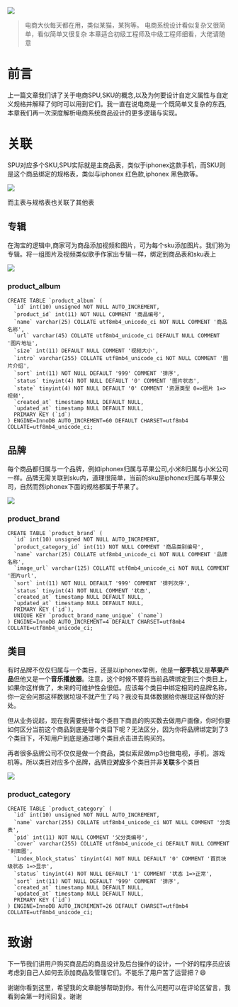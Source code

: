 ![](https://blog.fastrun.cn/wp-content/uploads/2018/07/4153231859-5b41c3e1db55b_articlex.png)


> 电商大伙每天都在用，类似某猫，某狗等。
电商系统设计看似复杂又很简单，看似简单又很复杂
本章适合初级工程师及中级工程师细看，大佬请随意

# 前言
上一篇文章我们讲了关于电商SPU,SKU的概念,以及为何要设计自定义属性与自定义规格并解释了何时可以用到它们。我一直在说电商是一个既简单又复杂的东西,本章我们再一次深度解析电商系统商品设计的更多逻辑与实现。

# 关联
SPU对应多个SKU,SPU实际就是主商品表，类似于iphonex这款手机，而SKU则是这个商品绑定的规格表，类似与iphonex 红色款,iphonex 黑色款等。

![](https://blog.fastrun.cn/wp-content/uploads/2018/07/22142436-5b459f819d80b_articlex.png)

而主表与规格表也关联了其他表

## 专辑
在淘宝的逻辑中,商家可为商品添加视频和图片，可为每个sku添加图片。我们称为专辑。将一组图片及视频类似歌手作家出专辑一样，绑定到商品表和sku表上

![](https://blog.fastrun.cn/wp-content/uploads/2018/07/3831208324-5b45a0a652673_articlex.png)

### product_album
```
CREATE TABLE `product_album` (
  `id` int(10) unsigned NOT NULL AUTO_INCREMENT,
  `product_id` int(11) NOT NULL COMMENT '商品编号',
  `name` varchar(25) COLLATE utf8mb4_unicode_ci NOT NULL COMMENT '商品名称',
  `url` varchar(45) COLLATE utf8mb4_unicode_ci DEFAULT NULL COMMENT '图片地址',
  `size` int(11) DEFAULT NULL COMMENT '视频大小',
  `intro` varchar(255) COLLATE utf8mb4_unicode_ci NOT NULL COMMENT '图片介绍',
  `sort` int(11) NOT NULL DEFAULT '999' COMMENT '排序',
  `status` tinyint(4) NOT NULL DEFAULT '0' COMMENT '图片状态',
  `state` tinyint(4) NOT NULL DEFAULT '0' COMMENT '资源类型 0=>图片 1=>视频',
  `created_at` timestamp NULL DEFAULT NULL,
  `updated_at` timestamp NULL DEFAULT NULL,
  PRIMARY KEY (`id`)
) ENGINE=InnoDB AUTO_INCREMENT=60 DEFAULT CHARSET=utf8mb4 COLLATE=utf8mb4_unicode_ci;
```
## 品牌
每个商品都归属与一个品牌，例如iphonex归属与苹果公司,小米8归属与小米公司一样。品牌无需关联到sku内，道理很简单，当前的sku是iphonex归属与苹果公司，自然而然iphonex下面的规格都属于苹果了。

![](https://blog.fastrun.cn/wp-content/uploads/2018/07/984110366-5b45a172d80f5_articlex.png)


### product_brand
```
CREATE TABLE `product_brand` (
  `id` int(10) unsigned NOT NULL AUTO_INCREMENT,
  `product_category_id` int(11) NOT NULL COMMENT '商品类别编号',
  `name` varchar(25) COLLATE utf8mb4_unicode_ci NOT NULL COMMENT '品牌名称',
  `image_url` varchar(125) COLLATE utf8mb4_unicode_ci NOT NULL COMMENT '图片url',
  `sort` int(11) NOT NULL DEFAULT '999' COMMENT '排列次序',
  `status` tinyint(4) NOT NULL COMMENT '状态',
  `created_at` timestamp NULL DEFAULT NULL,
  `updated_at` timestamp NULL DEFAULT NULL,
  PRIMARY KEY (`id`),
  UNIQUE KEY `product_brand_name_unique` (`name`)
) ENGINE=InnoDB AUTO_INCREMENT=4 DEFAULT CHARSET=utf8mb4 COLLATE=utf8mb4_unicode_ci;
```

## 类目
有时品牌不仅仅归属与一个类目，还是以iphonex举例，他是**一部手机**又是**苹果产品**但他又是一个**音乐播放器**。注意，这个时候不要将当前品牌绑定到三个类目上，如果你这样做了，未来的可维护性会很低。应该每个类目中绑定相同的品牌名称，你一定会问那这样数据垃圾不就产生了吗？我没有具体数据给你展现这样做的好处。

但从业务说起，现在我需要统计每个类目下商品的购买数去做用户画像，你时你要如何区分当前这个商品到底是哪个类目下呢？无法区分，因为你将品牌绑定到了3个类目下，不知用户到底是通过哪个类目点击进去购买的。

再者很多品牌公司不仅仅是做一个商品，类似索尼做mp3也做电视，手机，游戏机等。所以类目对应多个品牌，品牌应**对应**多个类目并非**关联**多个类目

![](https://blog.fastrun.cn/wp-content/uploads/2018/07/3774769229-5b45a4197772d_articlex.png)

### product_category

```
CREATE TABLE `product_category` (
  `id` int(10) unsigned NOT NULL AUTO_INCREMENT,
  `name` varchar(255) COLLATE utf8mb4_unicode_ci NOT NULL COMMENT '分类表',
  `pid` int(11) NOT NULL COMMENT '父分类编号',
  `cover` varchar(255) COLLATE utf8mb4_unicode_ci DEFAULT NULL COMMENT '封面图',
  `index_block_status` tinyint(4) NOT NULL DEFAULT '0' COMMENT '首页块级状态 1=>显示',
  `status` tinyint(4) NOT NULL DEFAULT '1' COMMENT '状态 1=>正常',
  `sort` int(11) NOT NULL DEFAULT '999' COMMENT '排序',
  `created_at` timestamp NULL DEFAULT NULL,
  `updated_at` timestamp NULL DEFAULT NULL,
  PRIMARY KEY (`id`)
) ENGINE=InnoDB AUTO_INCREMENT=26 DEFAULT CHARSET=utf8mb4 COLLATE=utf8mb4_unicode_ci;
```
# 致谢
下一节我们讲用户购买商品后的商品设计及后台操作的设计，一个好的程序员应该考虑到自己人如何去添加商品及管理它们。不能乐了用户苦了运营把？😄

谢谢你看到这里，希望我的文章能够帮助到你。有什么问题可以在评论区留言，我看到会第一时间回复。谢谢
